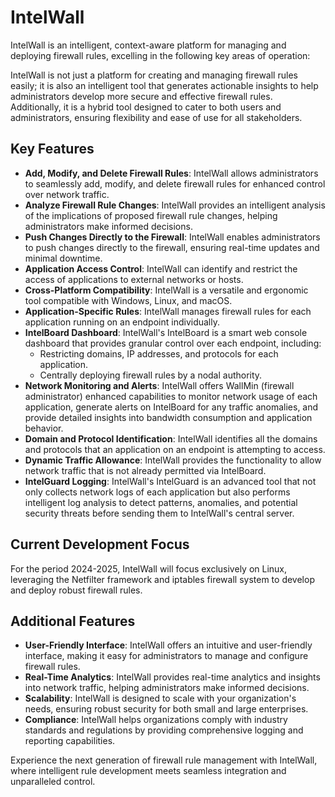 # IntelWall

IntelWall is an intelligent, context-aware platform for managing and deploying firewall rules, excelling in the following key areas of operation:

IntelWall is not just a platform for creating and managing firewall rules easily; it is also an intelligent tool that generates actionable insights to help administrators develop more secure and effective firewall rules. Additionally, it is a hybrid tool designed to cater to both users and administrators, ensuring flexibility and ease of use for all stakeholders.

## Key Features

- **Add, Modify, and Delete Firewall Rules**: IntelWall allows administrators to seamlessly add, modify, and delete firewall rules for enhanced control over network traffic.
- **Analyze Firewall Rule Changes**: IntelWall provides an intelligent analysis of the implications of proposed firewall rule changes, helping administrators make informed decisions.
- **Push Changes Directly to the Firewall**: IntelWall enables administrators to push changes directly to the firewall, ensuring real-time updates and minimal downtime.
- **Application Access Control**: IntelWall can identify and restrict the access of applications to external networks or hosts.
- **Cross-Platform Compatibility**: IntelWall is a versatile and ergonomic tool compatible with Windows, Linux, and macOS.
- **Application-Specific Rules**: IntelWall manages firewall rules for each application running on an endpoint individually.
- **IntelBoard Dashboard**: IntelWall's IntelBoard is a smart web console dashboard that provides granular control over each endpoint, including:
  - Restricting domains, IP addresses, and protocols for each application.
  - Centrally deploying firewall rules by a nodal authority.
- **Network Monitoring and Alerts**: IntelWall offers WallMin (firewall administrator) enhanced capabilities to monitor network usage of each application, generate alerts on IntelBoard for any traffic anomalies, and provide detailed insights into bandwidth consumption and application behavior.
- **Domain and Protocol Identification**: IntelWall identifies all the domains and protocols that an application on an endpoint is attempting to access.
- **Dynamic Traffic Allowance**: IntelWall provides the functionality to allow network traffic that is not already permitted via IntelBoard.
- **IntelGuard Logging**: IntelWall's IntelGuard is an advanced tool that not only collects network logs of each application but also performs intelligent log analysis to detect patterns, anomalies, and potential security threats before sending them to IntelWall's central server.

## Current Development Focus

For the period 2024-2025, IntelWall will focus exclusively on Linux, leveraging the Netfilter framework and iptables firewall system to develop and deploy robust firewall rules.

## Additional Features

- **User-Friendly Interface**: IntelWall offers an intuitive and user-friendly interface, making it easy for administrators to manage and configure firewall rules.
- **Real-Time Analytics**: IntelWall provides real-time analytics and insights into network traffic, helping administrators make informed decisions.
- **Scalability**: IntelWall is designed to scale with your organization's needs, ensuring robust security for both small and large enterprises.
- **Compliance**: IntelWall helps organizations comply with industry standards and regulations by providing comprehensive logging and reporting capabilities.

Experience the next generation of firewall rule management with IntelWall, where intelligent rule development meets seamless integration and unparalleled control.

